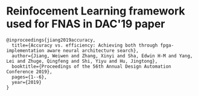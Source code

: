 # Reinfocement Learning framework used for FNAS in DAC'19 paper

```
@inproceedings{jiang2019accuracy,
  title={Accuracy vs. efficiency: Achieving both through fpga-implementation aware neural architecture search},
  author={Jiang, Weiwen and Zhang, Xinyi and Sha, Edwin H-M and Yang, Lei and Zhuge, Qingfeng and Shi, Yiyu and Hu, Jingtong},
  booktitle={Proceedings of the 56th Annual Design Automation Conference 2019},
  pages={1--6},
  year={2019}
}
```
